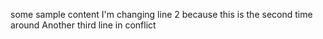 some sample content
I'm changing line 2 because this is the second time around
Another third line in conflict

